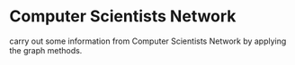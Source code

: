# Computer Scientists Network
carry out some information from Computer Scientists Network by applying the graph methods.
